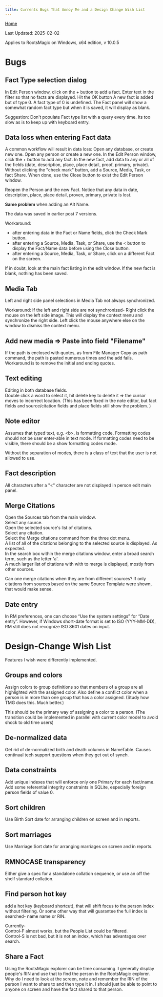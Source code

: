 ```yaml
---
title: Currents Bugs That Annoy Me and a Design Change Wish List
---
```


[Home](https://richardotter.github.io)

Last Updated:  2025-02-02

Applies to RootsMagic on Windows, x64 edition, v 10.0.5

# Bugs

## Fact Type selection dialog

In Edit Person window, click on the + button to add a fact.
Enter text in the filter so that no facts are displayed.
Hit the OK button
A new fact is added but of type 0. A fact type of 0 is undefined.
The Fact panel will show a somewhat random fact type
but when it is saved, it will display as blank.

Suggestion:
Don't populate Fact type list with a query every time. Its too slow as is to keep up with keyboard entry.

## Data loss when entering Fact data

A common workflow will result in data loss:
Open any database, or create new one.
Open any person or create a new one.
In the Edit Person window, click the + button to add any fact.
In the new fact, add data to any or all of the fields (date, description, place, place detail, proof, primary, private).
Without clicking the "check mark" button, add a Source, Media,  Task, or fact Share. 
When done, use the Close button to exist the Edit Person window.

Reopen the Person and the new Fact. Notice that any data in date, description, place, place detail, proven, primary, private is lost.

**Same problem** when adding an Alt Name.


The data was saved in earlier post 7 versions.

Workaround:

* after entering data in the Fact or Name fields, click the Check Mark button.
* after entering a Source, Media,  Task, or Share, use the < button to display the Fact/Name data before using the Close button.
* after entering a Source, Media,  Task, or Share, click on a different Fact on the screen.

If in doubt, look at the main fact listing in the edit window. If the new fact is blank, nothing has been saved.

## Media Tab

Left and right side panel selections in Media Tab not always synchronized.

Workaround:
If the left and right side are not synchronized-
Right click the mouse on the left side image.
This will display the context menu and synchronize the right side.
Left click the mouse anywhere else on the window to dismiss the context menu.

## Add new media => Paste into field "Filename"

If the path is enclosed with quotes, as from File Manager Copy as path command, the path is pasted numerous times and the add fails. Workaround is
to remove the initial and ending quotes.

## Text editing

Editing in both database fields.\
Double click a word to select it, hit delete key to delete it => the cursor moves to incorrect location. (This has been fixed in the note editor, but fact fields and source/citation fields and place fields still show the problem. )

## Note editor

Assumes that typed text, e.g. &lt;b>, is formatting code.
Formatting codes should not be user enter-able in text mode. If formatting codes need to be visible,
there should be a show formatting codes mode.

Without the separation of modes, there is a class of text that the user is not allowed to use.

## Fact description

All characters after a "<" character are not displayed in person edit main panel.

## Merge Citations

Open the Sources tab from the main window.\
Select any source.\
Open the selected source's list of citations.\
Select any citation.\
Select the Merge citations command from the three dot menu.\
A list of all of the citations belonging to the selected source is displayed. As expected.\
In the search box within the merge citations window, enter a broad search term, such as the letter 'a'.\
A much larger list of citations with with to merge is displayed, mostly from other sources.

Can one merge citations when they are from different sources? If only citations from sources based on the same 
Source Template were shown, that would make sense.

## Date entry

In RM preferences, one can choose “Use the system settings” for “Date entry”. However, if Windows short-date format
is set to ISO  (YYY-MM-DD),  RM still does not recognize ISO 8601 dates on input.

# Design-Change Wish List

Features I wish were differently implemented.

## Groups and colors

Assign colors to group definitions so that members of a group are all highlighted with the assigned color.
Also define a conflict color when a person is in more than one group that has a color
assigned. (Study how TMG does this. Much better.)

This should be the primary way of assigning a color to a person.
(The transition could be implemented in parallel with current color model to avoid shock to old time users)

## De-normalized data

Get rid of de-normalized birth and death columns in NameTable. Causes continual tech support questions when they get out of synch.

## Data constraints

Add unique indexes that will enforce only one Primary for each fact/name.
Add some referential integrity constraints in SQLite, especially foreign person fields of value 0.


## Sort children

Use Birth Sort date for arranging children on screen and in reports.

## Sort marriages

Use Marriage Sort date for arranging marriages on screen and in reports.

## RMNOCASE transparency

Either give a spec for a standalone collation sequence, 
or use an off the shelf standard collation.

## Find person hot key

add a hot key (keyboard shortcut), that will shift focus to the person index without filtering.
Or some other way that will guarantee the full index is searched- name name or RIN.

Currently-\
Control-F almost works, but the People List could be filtered.\
Control-S is not bad, but it is not an index, which has advantages over search.

## Share a Fact

Using the RootsMagic explorer can be time consuming. I generally display people's RIN
and use that to find the person in the RootsMagic explorer.
Why do I need to look at the screen, note and remember the RIN of the person I want to
share to and then type it in. I should just be able to point to anyone on screen and have
the fact shared to that person.
